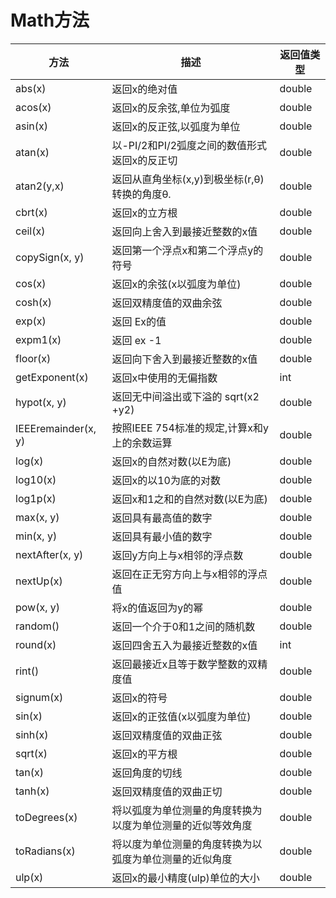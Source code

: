 # Math方法

方法|描述|返回值类型
--|--|--
abs(x)|返回x的绝对值|double|float|int|long
acos(x)|返回x的反余弦,单位为弧度|double
asin(x)|返回x的反正弦,以弧度为单位|double
atan(x)|以-PI&#47;2和PI&#47;2弧度之间的数值形式返回x的反正切|double
atan2(y,x)|返回从直角坐标(x,y)到极坐标(r,θ)转换的角度θ.|double
cbrt(x)|返回x的立方根|double
ceil(x)|返回向上舍入到最接近整数的x值|double
copySign(x, y)|返回第一个浮点x和第二个浮点y的符号|double
cos(x)|返回x的余弦(x以弧度为单位)|double
cosh(x)|返回双精度值的双曲余弦|double
exp(x)|返回 Ex的值|double
expm1(x)|返回 ex -1|double
floor(x)|返回向下舍入到最接近整数的x值|double
getExponent(x)|返回x中使用的无偏指数|int
hypot(x, y)|返回无中间溢出或下溢的 sqrt(x2 &#43;y2)|double
IEEEremainder(x, y)|按照IEEE 754标准的规定,计算x和y上的余数运算|double
log(x)|返回x的自然对数(以E为底)|double
log10(x)|返回x的以10为底的对数|double
log1p(x)|返回x和1之和的自然对数(以E为底)|double
max(x, y)|返回具有最高值的数字|double|float|int|long
min(x, y)|返回具有最小值的数字|double|float|int|long
nextAfter(x, y)|返回y方向上与x相邻的浮点数|double|float
nextUp(x)|返回在正无穷方向上与x相邻的浮点值|double|float
pow(x, y)|将x的值返回为y的幂|double
random()|返回一个介于0和1之间的随机数|double
round(x)|返回四舍五入为最接近整数的x值|int
rint()|返回最接近x且等于数学整数的双精度值|double
signum(x)|返回x的符号|double
sin(x)|返回x的正弦值(x以弧度为单位)|double
sinh(x)|返回双精度值的双曲正弦|double
sqrt(x)|返回x的平方根|double
tan(x)|返回角度的切线|double
tanh(x)|返回双精度值的双曲正切|double
toDegrees(x)|将以弧度为单位测量的角度转换为以度为单位测量的近似等效角度|double
toRadians(x)|将以度为单位测量的角度转换为以弧度为单位测量的近似角度|double
ulp(x)|返回x的最小精度(ulp)单位的大小|double|float
